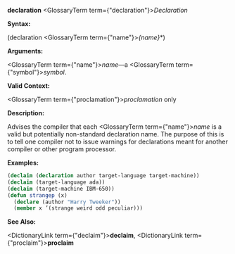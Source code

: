 **declaration** <GlossaryTerm  term={"declaration"}><i>Declaration</i></GlossaryTerm> 



**Syntax:** 



(declaration <GlossaryTerm  term={"name"}><i>\{name\}</i></GlossaryTerm>\*) 



**Arguments:** 



<GlossaryTerm  term={"name"}><i>name</i></GlossaryTerm>—a <GlossaryTerm  term={"symbol"}><i>symbol</i></GlossaryTerm>. 



**Valid Context:** 



<GlossaryTerm  term={"proclamation"}><i>proclamation</i></GlossaryTerm> only 



**Description:** 



Advises the compiler that each <GlossaryTerm  term={"name"}><i>name</i></GlossaryTerm> is a valid but potentially non-standard declaration name. The purpose of this is to tell one compiler not to issue warnings for declarations meant for another compiler or other program processor. 



**Examples:**
```lisp
(declaim (declaration author target-language target-machine)) 
(declaim (target-language ada)) 
(declaim (target-machine IBM-650)) 
(defun strangep (x) 
  (declare (author "Harry Tweeker")) 
  (member x ’(strange weird odd peculiar))) 
```
**See Also:** 



<DictionaryLink  term={"declaim"}><b>declaim</b></DictionaryLink>, <DictionaryLink  term={"proclaim"}><b>proclaim</b></DictionaryLink> 



